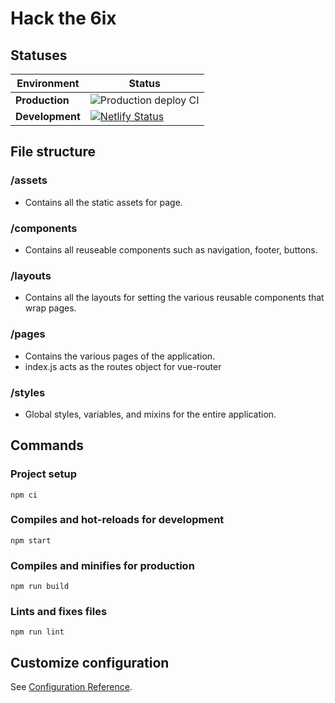 # Hack the 6ix

## Statuses

| Environment | Status |
| --- | --- |
| **Production** | ![Production deploy CI](https://github.com/hack-the-6ix/hackthe6ix/workflows/Production%20deploy%20CI/badge.svg) |
| **Development** | [![Netlify Status](https://api.netlify.com/api/v1/badges/e68a418d-7653-488c-8a81-570515f89439/deploy-status)](https://app.netlify.com/sites/ht6-dev/deploys) |

### 

## File structure

### /assets
 - Contains all the static assets for page.
### /components
 - Contains all reuseable components such as navigation, footer, buttons.
### /layouts
 - Contains all the layouts for setting the various reusable components that wrap pages.
### /pages
 - Contains the various pages of the application.
 - index.js acts as the routes object for vue-router
### /styles
 - Global styles, variables, and mixins for the entire application.


## Commands

### Project setup
```
npm ci
```

### Compiles and hot-reloads for development
```
npm start
```

### Compiles and minifies for production
```
npm run build
```

### Lints and fixes files
```
npm run lint
```

## Customize configuration
See [Configuration Reference](https://cli.vuejs.org/config/).
